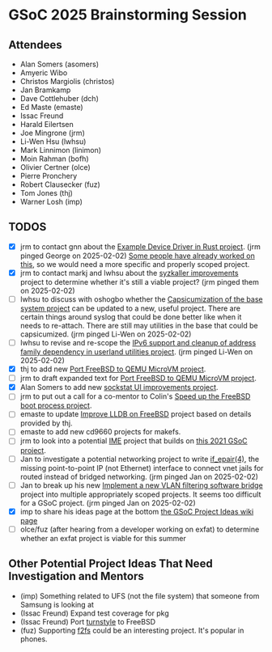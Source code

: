 # GSoC 2025 Brainstorming Session

## Attendees

- Alan Somers (asomers)
- Amyeric Wibo
- Christos Margiolis (christos)
- Jan Bramkamp
- Dave Cottlehuber (dch)
- Ed Maste (emaste)
- Issac Freund
- Harald Eilertsen
- Joe Mingrone (jrm)
- Li-Wen Hsu (lwhsu)
- Mark Linnimon (linimon)
- Moin Rahman (bofh)
- Olivier Certner (olce)
- Pierre Pronchery
- Robert Clausecker (fuz)
- Tom Jones (thj)
- Warner Losh (imp)

## TODOS

- [X] jrm to contact gnn about the [Example Device Driver in Rust project](https://wiki.freebsd.org/SummerOfCodeIdeas#Example_Device_Driver_in_Rust).  (jrm pinged George on 2025-02-02)
    [Some people have already worked on this](https://wiki.freebsd.org/Rust), so we would need a more specific and properly scoped project.
- [X] jrm to contact markj and lwhsu about the [syzkaller improvements](https://wiki.freebsd.org/SummerOfCodeIdeas#syzkaller_improvements) project to determine whether it's still a viable project? (jrm pinged them on 2025-02-02)
- [ ] lwhsu to discuss with oshogbo whether the [Capsicumization of the base system project](https://wiki.freebsd.org/SummerOfCodeIdeas#Capsicumization_of_the_base_system) can be updated to a new, useful project.  There are certain things around syslog that could be done better like when it needs to re-attach.  There are still may utilities in the base that could be capsicumized. (jrm pinged Li-Wen on 2025-02-02)
- [ ] lwhsu to revise and re-scope the [IPv6 support and cleanup of address family dependency in userland utilities project](https://wiki.freebsd.org/SummerOfCodeIdeas#IPv6_support_and_cleanup_of_address_family_dependency_in_userland_utilities). (jrm pinged Li-Wen on 2025-02-02)
- [X] thj to add new [Port FreeBSD to QEMU MicroVM project](https://wiki.freebsd.org/SummerOfCodeIdeas#Port_FreeBSD_to_QEMU_MicroVM).
- [ ] jrm to draft expanded text for [Port FreeBSD to QEMU MicroVM project](https://wiki.freebsd.org/SummerOfCodeIdeas#Port_FreeBSD_to_QEMU_MicroVM).
- [X] Alan Somers to add new [sockstat UI improvements project](https://wiki.freebsd.org/SummerOfCodeIdeas#sockstat_UI_improvements).
- [ ] jrm to put out a call for a co-mentor to Colin's [Speed up the FreeBSD boot process project](https://wiki.freebsd.org/SummerOfCodeIdeas#Speed_up_the_FreeBSD_boot_process).
- [ ] emaste to update [Improve LLDB on FreeBSD](https://wiki.freebsd.org/SummerOfCodeIdeas#Improve_LLDB_on_FreeBSD) project based on details provided by thj.
- [ ] emaste to add new cd9660 projects for makefs.
- [ ] jrm to look into a potential [IME](https://en.wikipedia.org/wiki/Input_method) project that builds on [this 2021 GSoC project](https://github.com/Cycatz/GSoC2021-VT-IME).
- [ ] Jan to investigate a potential networking project to write [if_epair(4)](https://man.freebsd.org/cgi/man.cgi?if_epair(4)), the missing point-to-point IP (not Ethernet) interface to connect vnet jails for routed instead of bridged networking. (jrm pinged Jan on 2025-02-02)
- [ ] Jan to break up his new [Implement a new VLAN filtering software bridge](https://wiki.freebsd.org/SummerOfCodeIdeas#Implement_a_new_VLAN_filtering_software_bridge) project into multiple appropriately scoped projects.  It seems too difficult for a GSoC project. (jrm pinged Jan on 2025-02-02)
- [X] imp to share his ideas page at the bottom [the GSoC Project Ideas wiki page](https://wiki.freebsd.org/SummerOfCodeIdeas)
- [ ] olce/fuz (after hearing from a developer working on exfat) to determine whether an exfat project is viable for this summer

## Other Potential Project Ideas That Need Investigation and Mentors

- (imp) Something related to UFS (not the file system) that someone from Samsung is looking at
- (Issac Freund) Expand test coverage for pkg
- (Issac Freund) Port [turnstyle](https://github.com/chimera-linux/turnstile) to FreeBSD
- (fuz) Supporting [f2fs](https://en.wikipedia.org/wiki/F2FS) could be an interesting project.  It's popular in phones.
